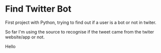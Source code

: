 # Find Twitter Bot

First project with Python, trying to find out if a user is a bot or not in twiter. 

So far I'm using the source to recognise if the tweet came from the twiter website/app or not.

Hello